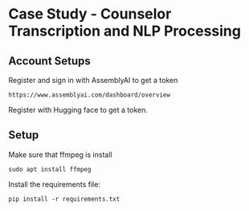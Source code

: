 # Case Study - Counselor Transcription and NLP Processing

## Account Setups

Register and sign in with AssemblyAI to get a token

    https://www.assemblyai.com/dashboard/overview

Register with Hugging face to get a token. 

## Setup 

Make sure that ffmpeg is install 

    sudo apt install ffmpeg


Install the requirements file: 

    pip install -r requirements.txt

